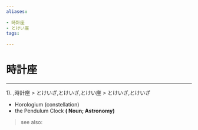 ```yaml
---
aliases:
    
- 時計座
- とけい座
tags:
    
---
```


# 時計座
---
1).
,時計座 > とけいざ,とけいざ,とけい座 > とけいざ,とけいざ

- Horologium (constellation)
- the Pendulum Clock
**( Noun; Astronomy)**
> see also: 
            